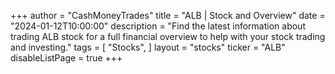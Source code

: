 +++
author = "CashMoneyTrades"
title = "ALB | Stock and Overview"
date = "2024-01-12T10:00:00"
description = "Find the latest information about trading ALB stock for a full financial overview to help with your stock trading and investing."
tags = [
   "Stocks",
]
layout = "stocks"
ticker = "ALB"
disableListPage = true
+++

